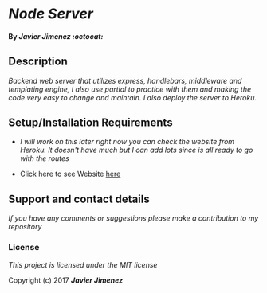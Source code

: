 # _Node Server_

#### By _**Javier Jimenez :octocat:**_

## Description

_Backend web server that utilizes express, handlebars, middleware and templating engine, I also use partial to practice with them and making the code very easy to change and maintain. I also deploy the server to Heroku._

## Setup/Installation Requirements
* _I will work on this later right now you can check the website from Heroku. It doesn't have much but I can add lots since is all ready to go with the routes_

* Click here to see Website [here](https://stormy-oasis-95632.herokuapp.com)

## Support and contact details

_If you have any comments or suggestions please make a contribution to my repository_

### License

*This project is licensed under the MIT license*

Copyright (c) 2017 **_Javier Jimenez_**
